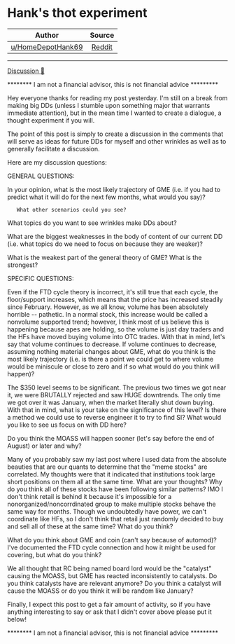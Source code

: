 Hank's thot experiment
======================

| Author       | Source       | 
| :-------------: |:-------------:|
|  [u/HomeDepotHank69](https://www.reddit.com/user/HomeDepotHank69/) | [Reddit](https://www.reddit.com/r/Superstonk/comments/oay9vr/hanks_thot_experiment/) | 

---

[Discussion 🦍](https://www.reddit.com/r/Superstonk/search?q=flair_name%3A%22Discussion%20%F0%9F%A6%8D%22&restrict_sr=1)

******** I am not a financial advisor, this is not financial advice *********

Hey everyone thanks for reading my post yesterday. I'm still on a break from making big DDs (unless I stumble upon something major that warrants immediate attention), but in the mean time I wanted to create a dialogue, a thought experiment if you will.

The point of this post is simply to create a discussion in the comments that will serve as ideas for future DDs for myself and other wrinkles as well as to generally facilitate a discussion.

Here are my discussion questions:

GENERAL QUESTIONS:

In your opinion, what is the most likely trajectory of GME (i.e. if you had to predict what it will do for the next few months, what would you say)?

```
   What other scenarios could you see?

```

What topics do you want to see wrinkles make DDs about?

What are the biggest weaknesses in the body of content of our current DD (i.e. what topics do we need to focus on because they are weaker)?

What is the weakest part of the general theory of GME? What is the strongest?

SPECIFIC QUESTIONS:

Even if the FTD cycle theory is incorrect, it's still true that each cycle, the floor/support increases, which means that the price has increased steadily since February. However, as we all know, volume has been absolutely horrible -- pathetic. In a normal stock, this increase would be called a nonvolume supported trend; however, I think most of us believe this is happening because apes are holding, so the volume is just day traders and the HFs have moved buying volume into OTC trades. With that in mind, let's say that volume continues to decrease. If volume continues to decrease, assuming nothing material changes about GME, what do you think is the most likely trajectory (i.e. is there a point we could get to where volume would be miniscule or close to zero and if so what would do you think will happen)?

The $350 level seems to be significant. The previous two times we got near it, we were BRUTALLY rejected and saw HUGE downtrends. The only time we got over it was January, when the market literally shut down buying. With that in mind, what is your take on the significance of this level? Is there a method we could use to reverse engineer it to try to find SI? What would you like to see us focus on with DD here?

Do you think the MOASS will happen sooner (let's say before the end of August) or later and why?

Many of you probably saw my last post where I used data from the absolute beauties that are our quants to determine that the "meme stocks" are correlated. My thoughts were that it indicated that institutions took large short positions on them all at the same time. What are your thoughts? Why do you think all of these stocks have been following similar patterns? IMO I don't think retail is behind it because it's impossible for a nonorganized/noncorrdinated group to make multiple stocks behave the same way for months. Though we undoubtedly have power, we can't coordinate like HFs, so I don't think that retail just randomly decided to buy and sell all of these at the same time? What do you think?

What do you think about GME and coin (can't say because of automod)? I've documented the FTD cycle connection and how it might be used for covering, but what do you think?

We all thought that RC being named board lord would be the "catalyst" causing the MOASS, but GME has reacted inconsistently to catalysts. Do you think catalysts have are relevant anymore? Do you think a catalyst will cause the MOASS or do you think it will be random like January?

Finally, I expect this post to get a fair amount of activity, so if you have anything interesting to say or ask that I didn't cover above please put it below!

******** I am not a financial advisor, this is not financial advice *********
